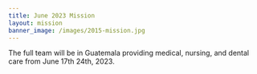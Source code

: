 ```yaml
---
title: June 2023 Mission
layout: mission
banner_image: /images/2015-mission.jpg
---
```

The full team will be in Guatemala providing medical, nursing, and dental care from June 17th 24th, 2023.&nbsp;
